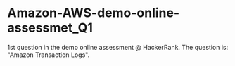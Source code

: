# Amazon-AWS-demo-online-assessmet_Q1
1st question in the demo online assessment @ HackerRank. The question is: "Amazon Transaction Logs".
